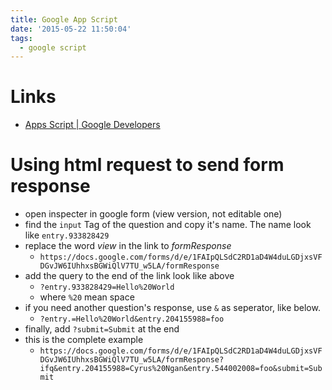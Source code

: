 ```yaml
---
title: Google App Script
date: '2015-05-22 11:50:04'
tags:
  - google script
---
```


# Links
- [Apps Script | Google Developers][@1]

# Using html request to send form response
- open inspecter in google form (view version, not editable one)
- find the `input` Tag of the question and copy it's name. The name look like `entry.933828429` 
- replace the word *view* in the link to *formResponse*
  + `https://docs.google.com/forms/d/e/1FAIpQLSdC2RD1aD4W4duLGDjxsVFDGvJW6IUhhxsBGWiQlV7TU_w5LA/formResponse` 
- add the query to the end of the link look like above
  + `?entry.933828429=Hello%20World`
  + where `%20` mean space
- if you need another question's response, use `&` as seperator, like below.
  + `?entry.=Hello%20World&entry.204155988=foo`
- finally, add `?submit=Submit` at the end
- this is the complete example
  + `https://docs.google.com/forms/d/e/1FAIpQLSdC2RD1aD4W4duLGDjxsVFDGvJW6IUhhxsBGWiQlV7TU_w5LA/formResponse?ifq&entry.204155988=Cyrus%20Ngan&entry.544002008=foo&submit=Submit`

<!-- reference links -->

[@1]: https://developers.google.com/apps-script/reference/
